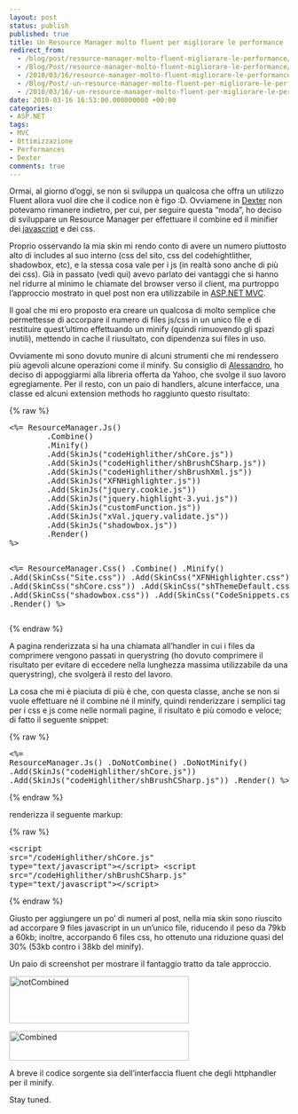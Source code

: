 ```yaml
---
layout: post
status: publish
published: true
title: Un Resource Manager molto fluent per migliorare le performance
redirect_from: 
  - /blog/post/resource-manager-molto-fluent-migliorare-le-performance/
  - /Blog/Post/resource-manager-molto-fluent-migliorare-le-performance/
  - /2010/03/16/resource-manager-molto-fluent-migliorare-le-performance/
  - /Blog/Post/-un-resource-manager-molto-fluent-per-migliorare-le-performance
  - /2010/03/16/-un-resource-manager-molto-fluent-per-migliorare-le-performance
date: 2010-03-16 16:53:00.000000000 +00:00
categories:
- ASP.NET
tags:
- MVC
- Ottimizzazione
- Performances
- Dexter
comments: true
---
```

<p>Ormai, al giorno d’oggi, se non si sviluppa un qualcosa che offra un utilizzo Fluent allora vuol dire che il codice non è figo :D. Ovviamene in <a title="Dexter Blog Engine" href="http://dexterblogengine.codeplex.com/" rel="nofollow" target="_blank">Dexter</a> non potevamo rimanere indietro, per cui, per seguire questa “moda”, ho deciso di sviluppare un Resource Manager per effettuare il combine ed il minifier dei <a href="http://en.wikipedia.org/wiki/Javascript_" rel="nofollow" target="_blank">javascript</a> e dei css.</p>  <p>Proprio osservando la mia skin mi rendo conto di avere un numero piuttosto alto di includes al suo interno (css del sito, css del codehightlither, shadowbox, etc), e la stessa cosa vale per i js (in realtà sono anche di più dei css). Già in passato (vedi qui) avevo parlato dei vantaggi che si hanno nel ridurre al minimo le chiamate del browser verso il client, ma purtroppo l’approccio mostrato in quel post non era utilizzabile in <a title="ASP.NET" href="http://imperugo.tostring.it/categories/archive/ASP.NET" target="_blank"></a><a title="ASP.NET MVC" href="http://imperugo.tostring.it/Categories/Archive/MVC" target="_blank">ASP.NET MVC</a>.</a></p>  <p>Il goal che mi ero proposto era creare un qualcosa di molto semplice che permettesse di accorpare il numero di files js/css in un unico file e di restituire quest’ultimo effettuando un minify (quindi rimuovendo gli spazi inutili), mettendo in cache il riusultato, con dipendenza sui files in uso.</p>  <p>Ovviamente mi sono dovuto munire di alcuni strumenti che mi rendessero più agevoli alcune operazioni come il minify. Su consiglio di <a href="http://www.primordialcode.com" rel="nofollow friend co-worker colleague" target="_new">Alessandro</a>, ho deciso di appoggiarmi alla libreria offerta da Yahoo, che svolge il suo lavoro egregiamente. Per il resto, con un paio di handlers, alcune interfacce, una classe ed alcuni extension methods ho raggiunto questo risultato:</p>  {% raw %}<pre class="brush: xml; ruler: true;">&lt;%= ResourceManager.Js()
        .Combine()
        .Minify()
        .Add(SkinJs(&quot;codeHighlither/shCore.js&quot;))
        .Add(SkinJs(&quot;codeHighlither/shBrushCSharp.js&quot;))
        .Add(SkinJs(&quot;codeHighlither/shBrushXml.js&quot;))
        .Add(SkinJs(&quot;XFNHighlighter.js&quot;))
        .Add(SkinJs(&quot;jquery.cookie.js&quot;))
        .Add(SkinJs(&quot;jquery.highlight-3.yui.js&quot;))
        .Add(SkinJs(&quot;customFunction.js&quot;))
        .Add(SkinJs(&quot;xVal.jquery.validate.js&quot;))
        .Add(SkinJs(&quot;shadowbox.js&quot;))
        .Render()
%&gt;

&lt;%= ResourceManager.Css()
        .Combine()
        .Minify()
        .Add(SkinCss(&quot;Site.css&quot;))
        .Add(SkinCss(&quot;XFNHighlighter.css&quot;))
        .Add(SkinCss(&quot;shCore.css&quot;))
        .Add(SkinCss(&quot;shThemeDefault.css&quot;))
        .Add(SkinCss(&quot;shadowbox.css&quot;))
        .Add(SkinCss(&quot;CodeSnippets.css&quot;))
        .Render()
%&gt;</pre>{% endraw %}

<p>A pagina renderizzata si ha una chiamata all’handler in cui i files da comprimere vengono passati in querystring (ho dovuto comprimere il risultato per evitare di eccedere nella lunghezza massima utilizzabile da una querystring), che svolgerà il resto del lavoro.</p>

<p>La cosa che mi è piaciuta di più è che, con questa classe, anche se non si vuole effettuare né il combine né il minify, quindi renderizzare i semplici tag per i css e js come nelle normali pagine, il risultato è più comodo e veloce; di fatto il seguente snippet:</p>

{% raw %}<pre class="brush: xml; ruler: true;">&lt;%= ResourceManager.Js()
        .DoNotCombine()
        .DoNotMinify()
        .Add(SkinJs(&quot;codeHighlither/shCore.js&quot;))
        .Add(SkinJs(&quot;codeHighlither/shBrushCSharp.js&quot;))
        .Render()
%&gt;</pre>{% endraw %}

<p>renderizza il seguente markup:</p>

{% raw %}<pre class="brush: xml; ruler: true;">&lt;script src=&quot;/codeHighlither/shCore.js&quot; type=&quot;text/javascript&quot;&gt;&lt;/script&gt;
&lt;script src=&quot;/codeHighlither/shBrushCSharp.js&quot; type=&quot;text/javascript&quot;&gt;&lt;/script&gt;</pre>{% endraw %}

<p>Giusto per aggiungere un po’ di numeri al post, nella mia skin sono riuscito ad accorpare 9 files javascript in un un’unico file, riducendo il peso da 79kb a 60kb; inoltre, accorpando 6 files css, ho ottenuto una riduzione quasi del 30% (53kb contro i 38kb del minify).</p>

<p>Un paio di screenshot per mostrare il fantaggio tratto da tale approccio.</p>

<p><a href="http://tostring.it/Content/Uploaded/image//imperugo/notCombined_2.png" rel="shadowbox[mvcConboJSMinify]"><img style="border-right-width: 0px; display: inline; border-top-width: 0px; border-bottom-width: 0px; border-left-width: 0px" title="notCombined" border="0" alt="notCombined" src="http://tostring.it/Content/Uploaded/image//imperugo/notCombined_thumb.png" width="324" height="85" /></a> </p>

<p><a href="http://tostring.it/Content/Uploaded/image//imperugo/Combined_2.png" rel="shadowbox[mvcConboJSMinify]"><img style="border-right-width: 0px; display: inline; border-top-width: 0px; border-bottom-width: 0px; border-left-width: 0px" title="Combined" border="0" alt="Combined" src="http://tostring.it/Content/Uploaded/image//imperugo/Combined_thumb.png" width="324" height="53" /></a> </p>

<p>A breve il codice sorgente sia dell’interfaccia fluent che degli httphandler per il minify.</p>

<p>Stay tuned.</p>
